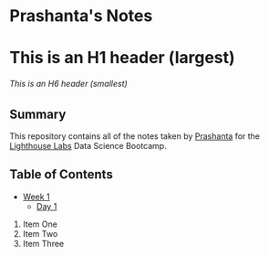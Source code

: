 # Prashanta's Notes

# This is an H1 header (largest)
###### This is an H6 header (smallest)

## Summary 

This repository contains all of the notes taken by [Prashanta](https://github.com/Prashanta999) for the [Lighthouse Labs](https://www.lighthouselabs.ca/) Data Science Bootcamp.

## Table of Contents
* [Week 1](/Users/Prashanta/Desktop/LHL_Work/lighthouse-data-notes/Week_1)
  * [Day 1](/Users/Prashanta/Desktop/LHL_Work/lighthouse-data-notes/Week_1/Day_1)

1. Item One
2. Item Two
3. Item Three
 


